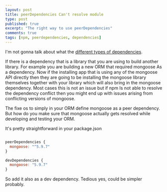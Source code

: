 ```yaml
---
layout: post
title: peerDependencies Can't resolve module
type: post
published: true
excerpt: "The right way to use peerDependencies"
comments: true
tags: [npm, peerdependencies, dependencies]
---
```


I'm not gonna talk about what the [different types of dependencies](https://dev.to/yvonnickfrin/how-to-handle-peer-dependencies-when-developing-modules-18fa). 

If there is a dependency that is a library that you are using to build another library. For example you are building a new ORM that required mongoose As a dependency. Now if the installing app that is using any of the mongoose API directly then they are going to be installing the mongoose library themselves together with your library which will also bring in the mongoose dependency. Most cases this is not an issue but if npm Is not able to resolve the dependency conflict then you might end up with issues arising from conflicting versions of mongoose.

The fixe os to simply in your ORM define mongoose as a peer dependency. But how do you make sure that mongoose actually gets resolved while developing and testing your ORM.

It's pretty straightforward in your package.json 

```javascript

peerDependencies {
  mongoose: "^5.9.7"
}

devDependencies {
  mongoose: "5.9.7"
}

```

So add it also as a dev dependency. Tedious yes, could be simpler probably. 
